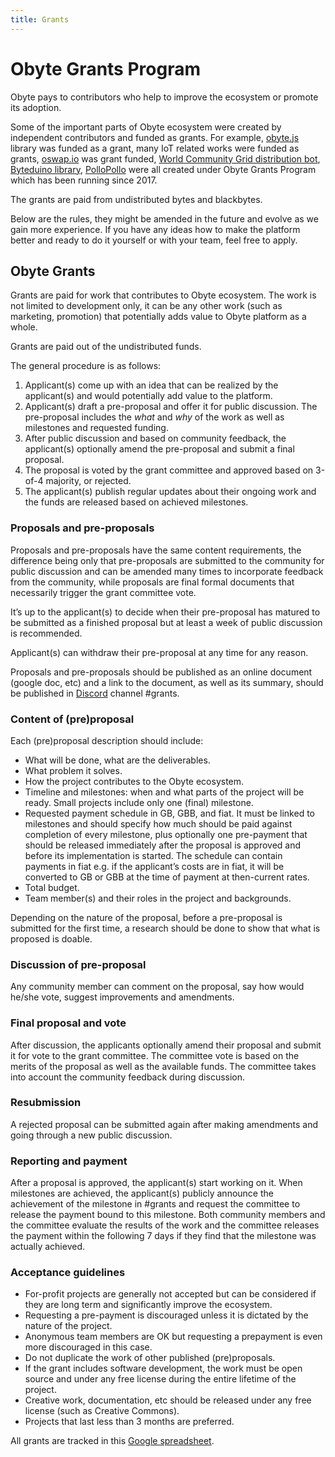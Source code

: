 ```yaml
---
title: Grants
---
```


# Obyte Grants Program

Obyte pays to contributors who help to improve the ecosystem or promote its adoption. 

Some of the important parts of Obyte ecosystem were created by independent contributors and funded as grants. For example, [obyte.js](https://obytejs.com) library was funded as a grant, many IoT related works were funded as grants, [oswap.io](https://oswap.io) was grant funded, [World Community Grid distribution bot](https://wcg.report), [Byteduino library](https://github.com/Papabyte/byteduino), [PolloPollo](https://pollopollo.org) were all created under Obyte Grants Program which has been running since 2017.

The grants are paid from undistributed bytes and blackbytes.

Below are the rules, they might be amended in the future and evolve as we gain more experience. If you have any ideas how to make the platform better and ready to do it yourself or with your team, feel free to apply.

## Obyte Grants
Grants are paid for work that contributes to Obyte ecosystem. The work is not limited to development only, it can be any other work (such as marketing, promotion) that potentially adds value to Obyte platform as a whole.

Grants are paid out of the undistributed funds.

The general procedure is as follows:

1. Applicant(s) come up with an idea that can be realized by the applicant(s) and would potentially add value to the platform.
2. Applicant(s) draft a pre-proposal and offer it for public discussion. The pre-proposal includes the _what_ and _why_ of the work as well as milestones and requested funding.
3. After public discussion and based on community feedback, the applicant(s) optionally amend the pre-proposal and submit a final proposal.
4. The proposal is voted by the grant committee and approved based on 3-of-4 majority, or rejected.
5. The applicant(s) publish regular updates about their ongoing work and the funds are released based on achieved milestones.

### Proposals and pre-proposals
Proposals and pre-proposals have the same content requirements, the difference being only that pre-proposals are submitted to the community for public discussion and can be amended many times to incorporate feedback from the community, while proposals are final formal documents that necessarily trigger the grant committee vote.

It’s up to the applicant(s) to decide when their pre-proposal has matured to be submitted as a finished proposal but at least a week of public discussion is recommended.

Applicant(s) can withdraw their pre-proposal at any time for any reason.

Proposals and pre-proposals should be published as an online document (google doc, etc) and a link to the document, as well as its summary, should be published in [Discord](https://discord.obyte.org) channel #grants.

### Content of (pre)proposal
Each (pre)proposal description should include:
* What will be done, what are the deliverables.
* What problem it solves.
* How the project contributes to the Obyte ecosystem.
* Timeline and milestones: when and what parts of the project will be ready. Small projects include only one (final) milestone.
* Requested payment schedule in GB, GBB, and fiat. It must be linked to milestones and should specify how much should be paid against completion of every milestone, plus optionally one pre-payment that should be released immediately after the proposal is approved and before its implementation is started. The schedule can contain payments in fiat e.g. if the applicant’s costs are in fiat, it will be converted to GB or GBB at the time of payment at then-current rates.
* Total budget.
* Team member(s) and their roles in the project and backgrounds.

Depending on the nature of the proposal, before a pre-proposal is submitted for the first time, a research should be done to show that what is proposed is doable.

### Discussion of pre-proposal
Any community member can comment on the proposal, say how would he/she vote, suggest improvements and amendments.

### Final proposal and vote
After discussion, the applicants optionally amend their proposal and submit it for vote to the grant committee. The committee vote is based on the merits of the proposal as well as the available funds. The committee takes into account the community feedback during discussion.

### Resubmission
A rejected proposal can be submitted again after making amendments and going through a new public discussion.

### Reporting and payment
After a proposal is approved, the applicant(s) start working on it. When milestones are achieved, the applicant(s) publicly announce the achievement of the milestone in #grants and request the committee to release the payment bound to this milestone. Both community members and the committee evaluate the results of the work and the committee releases the payment within the following 7 days if they find that the milestone was actually achieved.

### Acceptance guidelines
* For-profit projects are generally not accepted but can be considered if they are long term and significantly improve the ecosystem.
* Requesting a pre-payment is discouraged unless it is dictated by the nature of the project.
* Anonymous team members are OK but requesting a prepayment is even more discouraged in this case.
* Do not duplicate the work of other published (pre)proposals.
* If the grant includes software development, the work must be open source and under any free license during the entire lifetime of the project.
* Creative work, documentation, etc should be released under any free license (such as Creative Commons).
* Projects that last less than 3 months are preferred.

All grants are tracked in this [Google spreadsheet](https://docs.google.com/spreadsheets/d/149vV-dc6p8rscmBA4TOCK0s12TJToBCuct0D-2SHuDQ/edit#gid=0).
